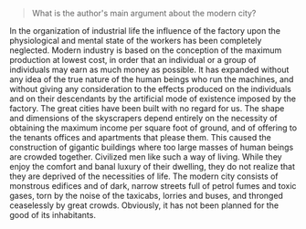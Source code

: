 > What is the author's main argument about the modern city?


In the organization of industrial life the influence of the factory upon the physiological and mental state of the workers has been completely neglected. Modern industry is based on the conception of the maximum production at lowest cost, in order that an individual or a group of individuals may earn as much money as possible. It has expanded without any idea of the true nature of the human beings who run the machines, and without giving any consideration to the effects produced on the individuals and on their descendants by the artificial mode of existence imposed by the factory. The great cities have been built with no regard for us. The shape and dimensions of the skyscrapers depend entirely on the necessity of obtaining the maximum income per square foot of ground, and of offering to the tenants offices and apartments that please them. This caused the construction of gigantic buildings where too large masses of human beings are crowded together. Civilized men like such a way of living. While they enjoy the comfort and banal luxury of their dwelling, they do not realize that they are deprived of the necessities of life. The modern city consists of monstrous edifices and of dark, narrow streets full of petrol fumes and toxic gases, torn by the noise of the taxicabs, lorries and buses, and thronged ceaselessly by great crowds. Obviously, it has not been planned for the good of its inhabitants.